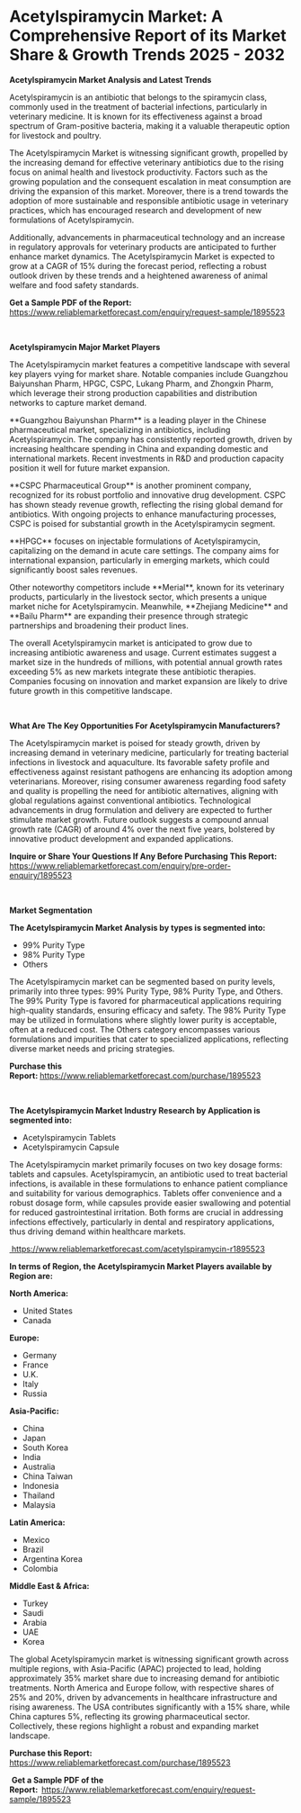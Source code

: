 <p><h1>Acetylspiramycin Market: A Comprehensive Report of its Market Share & Growth Trends 2025 - 2032</h1></p><p><strong>Acetylspiramycin Market Analysis and Latest Trends</strong></p>
<p><p>Acetylspiramycin is an antibiotic that belongs to the spiramycin class, commonly used in the treatment of bacterial infections, particularly in veterinary medicine. It is known for its effectiveness against a broad spectrum of Gram-positive bacteria, making it a valuable therapeutic option for livestock and poultry.</p><p>The Acetylspiramycin Market is witnessing significant growth, propelled by the increasing demand for effective veterinary antibiotics due to the rising focus on animal health and livestock productivity. Factors such as the growing population and the consequent escalation in meat consumption are driving the expansion of this market. Moreover, there is a trend towards the adoption of more sustainable and responsible antibiotic usage in veterinary practices, which has encouraged research and development of new formulations of Acetylspiramycin.</p><p>Additionally, advancements in pharmaceutical technology and an increase in regulatory approvals for veterinary products are anticipated to further enhance market dynamics. The Acetylspiramycin Market is expected to grow at a CAGR of 15% during the forecast period, reflecting a robust outlook driven by these trends and a heightened awareness of animal welfare and food safety standards.</p></p>
<p><strong>Get a Sample PDF of the Report:&nbsp;</strong> <a href="https://www.reliablemarketforecast.com/enquiry/request-sample/1895523?utm_campaign=3495&utm_medium=2&utm_source=Github&utm_content=ia&utm_term=19042025&utm_id=acetylspiramycin">https://www.reliablemarketforecast.com/enquiry/request-sample/1895523</a></p>
<p>&nbsp;</p>
<p><strong>Acetylspiramycin Major Market Players</strong></p>
<p><p>The Acetylspiramycin market features a competitive landscape with several key players vying for market share. Notable companies include Guangzhou Baiyunshan Pharm, HPGC, CSPC, Lukang Pharm, and Zhongxin Pharm, which leverage their strong production capabilities and distribution networks to capture market demand.</p><p>**Guangzhou Baiyunshan Pharm** is a leading player in the Chinese pharmaceutical market, specializing in antibiotics, including Acetylspiramycin. The company has consistently reported growth, driven by increasing healthcare spending in China and expanding domestic and international markets. Recent investments in R&D and production capacity position it well for future market expansion.</p><p>**CSPC Pharmaceutical Group** is another prominent company, recognized for its robust portfolio and innovative drug development. CSPC has shown steady revenue growth, reflecting the rising global demand for antibiotics. With ongoing projects to enhance manufacturing processes, CSPC is poised for substantial growth in the Acetylspiramycin segment.</p><p>**HPGC** focuses on injectable formulations of Acetylspiramycin, capitalizing on the demand in acute care settings. The company aims for international expansion, particularly in emerging markets, which could significantly boost sales revenues.</p><p>Other noteworthy competitors include **Merial**, known for its veterinary products, particularly in the livestock sector, which presents a unique market niche for Acetylspiramycin. Meanwhile, **Zhejiang Medicine** and **Bailu Pharm** are expanding their presence through strategic partnerships and broadening their product lines.</p><p>The overall Acetylspiramycin market is anticipated to grow due to increasing antibiotic awareness and usage. Current estimates suggest a market size in the hundreds of millions, with potential annual growth rates exceeding 5% as new markets integrate these antibiotic therapies. Companies focusing on innovation and market expansion are likely to drive future growth in this competitive landscape.</p></p>
<p>&nbsp;</p>
<p><strong>What Are The Key Opportunities For Acetylspiramycin Manufacturers?</strong></p>
<p><p>The Acetylspiramycin market is poised for steady growth, driven by increasing demand in veterinary medicine, particularly for treating bacterial infections in livestock and aquaculture. Its favorable safety profile and effectiveness against resistant pathogens are enhancing its adoption among veterinarians. Moreover, rising consumer awareness regarding food safety and quality is propelling the need for antibiotic alternatives, aligning with global regulations against conventional antibiotics. Technological advancements in drug formulation and delivery are expected to further stimulate market growth. Future outlook suggests a compound annual growth rate (CAGR) of around 4% over the next five years, bolstered by innovative product development and expanded applications.</p></p>
<p><strong>Inquire or Share Your Questions If Any Before Purchasing This Report:</strong> <a href="https://www.reliablemarketforecast.com/enquiry/pre-order-enquiry/1895523?utm_campaign=3495&utm_medium=2&utm_source=Github&utm_content=ia&utm_term=19042025&utm_id=acetylspiramycin">https://www.reliablemarketforecast.com/enquiry/pre-order-enquiry/1895523</a></p>
<p>&nbsp;</p>
<p><strong>Market Segmentation</strong></p>
<p><strong>The Acetylspiramycin Market Analysis by types is segmented into:</strong></p>
<p><ul><li>99% Purity Type</li><li>98% Purity Type</li><li>Others</li></ul></p>
<p><p>The Acetylspiramycin market can be segmented based on purity levels, primarily into three types: 99% Purity Type, 98% Purity Type, and Others. The 99% Purity Type is favored for pharmaceutical applications requiring high-quality standards, ensuring efficacy and safety. The 98% Purity Type may be utilized in formulations where slightly lower purity is acceptable, often at a reduced cost. The Others category encompasses various formulations and impurities that cater to specialized applications, reflecting diverse market needs and pricing strategies.</p></p>
<p><strong>Purchase this Report:&nbsp;</strong><a href="https://www.reliablemarketforecast.com/purchase/1895523?utm_campaign=3495&utm_medium=2&utm_source=Github&utm_content=ia&utm_term=19042025&utm_id=acetylspiramycin">https://www.reliablemarketforecast.com/purchase/1895523</a></p>
<p>&nbsp;</p>
<p><strong>The Acetylspiramycin Market Industry Research by Application is segmented into:</strong></p>
<p><ul><li>Acetylspiramycin Tablets</li><li>Acetylspiramycin Capsule</li></ul></p>
<p><p>The Acetylspiramycin market primarily focuses on two key dosage forms: tablets and capsules. Acetylspiramycin, an antibiotic used to treat bacterial infections, is available in these formulations to enhance patient compliance and suitability for various demographics. Tablets offer convenience and a robust dosage form, while capsules provide easier swallowing and potential for reduced gastrointestinal irritation. Both forms are crucial in addressing infections effectively, particularly in dental and respiratory applications, thus driving demand within healthcare markets.</p></p>
<p><a href="https://www.reliablemarketforecast.com/acetylspiramycin-r1895523?utm_campaign=3495&utm_medium=2&utm_source=Github&utm_content=ia&utm_term=19042025&utm_id=acetylspiramycin">&nbsp;https://www.reliablemarketforecast.com/acetylspiramycin-r1895523</a></p>
<p><strong>In terms of Region, the Acetylspiramycin Market Players available by Region are:</strong></p>
<p>
    <p> <strong> North America: </strong>
        <ul>
            <li>United States</li>
            <li>Canada</li>
        </ul>
        </p> 
    <p> <strong> Europe: </strong>
        <ul>
            <li>Germany</li>
            <li>France</li>
            <li>U.K.</li>
            <li>Italy</li>
            <li>Russia</li>
        </ul>
        </p> 
    <p> <strong> Asia-Pacific: </strong>
        <ul>
            <li>China</li>
            <li>Japan</li>
            <li>South Korea</li>
            <li>India</li>
            <li>Australia</li>
            <li>China Taiwan</li>
            <li>Indonesia</li>
            <li>Thailand</li>
            <li>Malaysia</li>
        </ul>
        </p> 
    <p> <strong> Latin America: </strong>
        <ul>
            <li>Mexico</li>
            <li>Brazil</li>
            <li>Argentina Korea</li>
            <li>Colombia</li>
        </ul>
        </p> 
    <p> <strong> Middle East & Africa: </strong>
        <ul>
            <li>Turkey</li>
            <li>Saudi</li>
            <li>Arabia</li>
            <li>UAE</li>
            <li>Korea</li>
        </ul>
    </p>
    </p>
<p><p>The global Acetylspiramycin market is witnessing significant growth across multiple regions, with Asia-Pacific (APAC) projected to lead, holding approximately 35% market share due to increasing demand for antibiotic treatments. North America and Europe follow, with respective shares of 25% and 20%, driven by advancements in healthcare infrastructure and rising awareness. The USA contributes significantly with a 15% share, while China captures 5%, reflecting its growing pharmaceutical sector. Collectively, these regions highlight a robust and expanding market landscape.</p></p>
<p><strong>Purchase this Report: </strong><a href="https://www.reliablemarketforecast.com/purchase/1895523?utm_campaign=3495&utm_medium=2&utm_source=Github&utm_content=ia&utm_term=19042025&utm_id=acetylspiramycin">https://www.reliablemarketforecast.com/purchase/1895523</a></p>
<p>&nbsp;<strong>Get a Sample PDF of the Report:&nbsp;&nbsp;</strong><a href="https://www.reliablemarketforecast.com/enquiry/request-sample/1895523?utm_campaign=3495&utm_medium=2&utm_source=Github&utm_content=ia&utm_term=19042025&utm_id=acetylspiramycin">https://www.reliablemarketforecast.com/enquiry/request-sample/1895523</a></p>
<p><strong></strong></p>
<p><p></p><p></p><p></p></p>